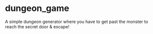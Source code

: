 # dungeon_game
A simple dungeon generator where you have to get past the monster to reach the secret door & escape!
